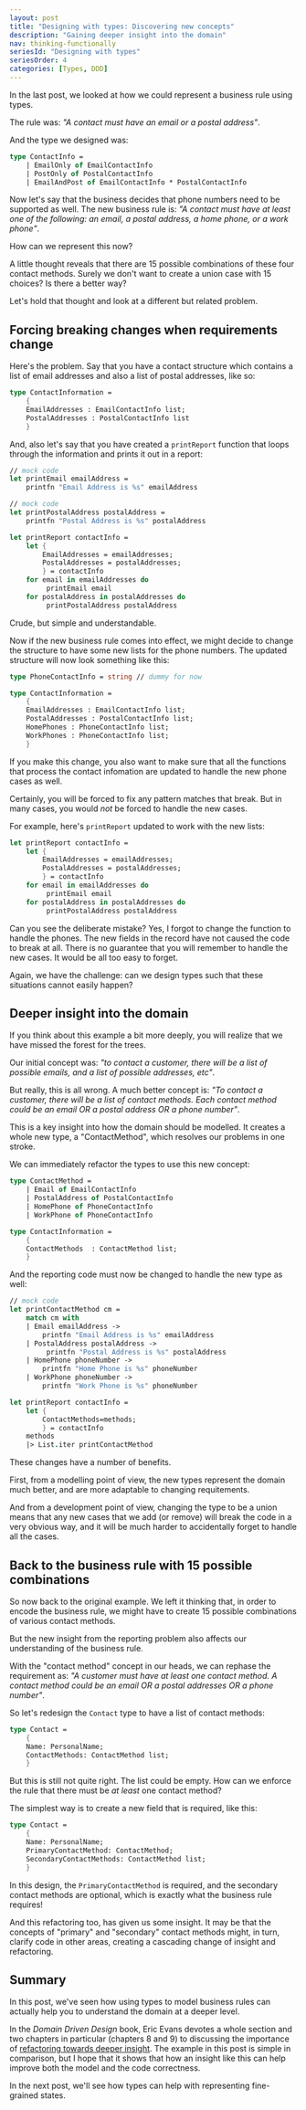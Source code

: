 ```yaml
---
layout: post
title: "Designing with types: Discovering new concepts"
description: "Gaining deeper insight into the domain"
nav: thinking-functionally
seriesId: "Designing with types"
seriesOrder: 4
categories: [Types, DDD]
---
```


In the last post, we looked at how we could represent a business rule using types. 

The rule was: *"A contact must have an email or a postal address"*. 

And the type we designed was:

```fsharp
type ContactInfo = 
    | EmailOnly of EmailContactInfo
    | PostOnly of PostalContactInfo
    | EmailAndPost of EmailContactInfo * PostalContactInfo
```     

Now let's say that the business decides that phone numbers need to be supported as well.  The new business rule is: *"A contact must have at least one of the following: an email, a postal address, a home phone, or a work phone"*. 

How can we represent this now?  

A little thought reveals that there are 15 possible combinations of these four contact methods. Surely we don't want to create a union case with 15 choices? Is there a better way?

Let's hold that thought and look at a different but related problem.

## Forcing breaking changes when requirements change 

Here's the problem. Say that you have a contact structure which contains a list of email addresses and also a list of postal addresses, like so:

```fsharp
type ContactInformation = 
    {
    EmailAddresses : EmailContactInfo list;
    PostalAddresses : PostalContactInfo list
    }
```     

And, also let's say that you have created a `printReport` function that loops through the information and prints it out in a report:

```fsharp
// mock code            
let printEmail emailAddress = 
    printfn "Email Address is %s" emailAddress 

// mock code
let printPostalAddress postalAddress = 
    printfn "Postal Address is %s" postalAddress 

let printReport contactInfo = 
    let {
        EmailAddresses = emailAddresses; 
        PostalAddresses = postalAddresses; 
        } = contactInfo
    for email in emailAddresses do
         printEmail email
    for postalAddress in postalAddresses do
         printPostalAddress postalAddress 
```     

Crude, but simple and understandable.

Now if the new business rule comes into effect, we might decide to change the structure to have some new lists for the phone numbers.  The updated structure will now look something like this:

```fsharp
type PhoneContactInfo = string // dummy for now

type ContactInformation = 
    {
    EmailAddresses : EmailContactInfo list;
    PostalAddresses : PostalContactInfo list;
    HomePhones : PhoneContactInfo list;
    WorkPhones : PhoneContactInfo list;
    }
```     

If you make this change, you also want to make sure that all the functions that process the contact infomation are updated to handle the new phone cases as well.

Certainly, you will be forced to fix any pattern matches that break. But in many cases, you would *not* be forced to handle the new cases.

For example, here's `printReport` updated to work with the new lists:

```fsharp
let printReport contactInfo = 
    let {
        EmailAddresses = emailAddresses; 
        PostalAddresses = postalAddresses; 
        } = contactInfo
    for email in emailAddresses do
         printEmail email
    for postalAddress in postalAddresses do
         printPostalAddress postalAddress 
```     

Can you see the deliberate mistake? Yes, I forgot to change the function to handle the phones. The new fields in the record have not caused the code to break at all. There is no guarantee that you will remember to handle the new cases. It would be all too easy to forget.  

Again, we have the challenge: can we design types such that these situations cannot easily happen?

## Deeper insight into the domain

If you think about this example a bit more deeply, you will realize that we have missed the forest for the trees.

Our initial concept was: *"to contact a customer, there will be a list of possible emails, and a list of possible addresses, etc"*.

But really, this is all wrong. A much better concept is: *"To contact a customer, there will be a list of contact methods. Each contact method could be an email OR a postal address OR a phone number"*.

This is a key insight into how the domain should be modelled.  It creates a whole new type, a "ContactMethod", which resolves our problems in one stroke.

We can immediately refactor the types to use this new concept:

```fsharp
type ContactMethod = 
    | Email of EmailContactInfo 
    | PostalAddress of PostalContactInfo 
    | HomePhone of PhoneContactInfo 
    | WorkPhone of PhoneContactInfo 

type ContactInformation = 
    {
    ContactMethods  : ContactMethod list;
    }
```     

And the reporting code must now be changed to handle the new type as well:

```fsharp
// mock code            
let printContactMethod cm = 
    match cm with
    | Email emailAddress -> 
        printfn "Email Address is %s" emailAddress 
    | PostalAddress postalAddress -> 
         printfn "Postal Address is %s" postalAddress 
    | HomePhone phoneNumber -> 
        printfn "Home Phone is %s" phoneNumber 
    | WorkPhone phoneNumber -> 
        printfn "Work Phone is %s" phoneNumber 

let printReport contactInfo = 
    let {
        ContactMethods=methods; 
        } = contactInfo
    methods
    |> List.iter printContactMethod
```     

These changes have a number of benefits.

First, from a modelling point of view, the new types represent the domain much better, and are more adaptable to changing requitements.  

And from a development point of view, changing the type to be a union means that any new cases that we add (or remove) will break the code in a very obvious way, and it will be much harder to accidentally forget to handle all the cases.

## Back to the business rule with 15 possible combinations 

So now back to the original example. We left it thinking that, in order to encode the business rule, we might have to create 15 possible combinations of various contact methods.

But the new insight from the reporting problem also affects our understanding of the business rule.

With the "contact method" concept in our heads, we can rephase the requirement as: *"A customer must have at least one contact method. A contact method could be an email OR a postal addresses OR a phone number"*. 

So let's redesign the `Contact` type to have a list of contact methods:

```fsharp
type Contact = 
    {
    Name: PersonalName;
    ContactMethods: ContactMethod list;
    }
```

But this is still not quite right. The list could be empty.  How can we enforce the rule that there must be *at least* one contact method?

The simplest way is to create a new field that is required, like this:

```fsharp
type Contact = 
    {
    Name: PersonalName;
    PrimaryContactMethod: ContactMethod;
    SecondaryContactMethods: ContactMethod list;
    }
```

In this design, the `PrimaryContactMethod` is required, and the secondary contact methods are optional, which is exactly what the business rule requires!

And this refactoring too, has given us some insight.  It may be that the concepts of "primary" and "secondary" contact methods might, in turn, clarify code in other areas, creating a cascading change of insight and refactoring.

## Summary

In this post, we've seen how using types to model business rules can actually help you to understand the domain at a deeper level.

In the *Domain Driven Design* book, Eric Evans devotes a whole section and two chapters in particular (chapters 8 and 9) to discussing the importance of [refactoring towards deeper insight](http://dddcommunity.org/wp-content/uploads/files/books/evans_pt03.pdf).  The example in this post is simple in comparison, but I hope that it shows that how an insight like this can help improve both the model and the code correctness.  

In the next post, we'll see how types can help with representing fine-grained states. 











